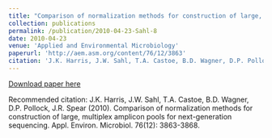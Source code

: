 ```yaml
---
title: "Comparison of normalization methods for construction of large, multiplex amplicon pools for next-generation sequencing"
collection: publications
permalink: /publication/2010-04-23-Sahl-8
date: 2010-04-23
venue: 'Applied and Environmental Microbiology'
paperurl: 'http://aem.asm.org/content/76/12/3863'
citation: 'J.K. Harris, J.W. Sahl, T.A. Castoe, B.D. Wagner, D.P. Pollock, J.R. Spear (2010).  Comparison of normalization methods for construction of large, multiplex amplicon pools for next-generation sequencing.  Appl. Environ. Microbiol. 76(12): 3863-3868.'
---
```


<a href='http://aem.asm.org/content/76/12/3863'>Download paper here</a>

Recommended citation: J.K. Harris, J.W. Sahl, T.A. Castoe, B.D. Wagner, D.P. Pollock, J.R. Spear (2010).  Comparison of normalization methods for construction of large, multiplex amplicon pools for next-generation sequencing.  Appl. Environ. Microbiol. 76(12): 3863-3868.